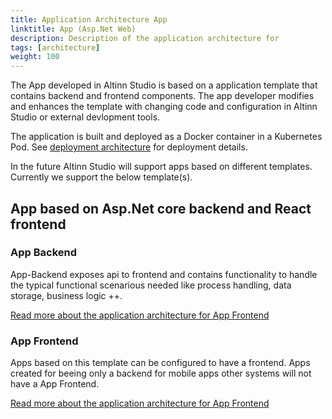 ```yaml
---
title: Application Architecture App
linktitle: App (Asp.Net Web)
description: Description of the application architecture for 
tags: [architecture]
weight: 100
---
```


The App developed in Altinn Studio is based on a application template that contains
backend and frontend components. The app developer modifies and enhances the template
with changing code and configuration in Altinn Studio or external devlopment tools.

The application is built and deployed as a Docker container in a Kubernetes Pod. 
See [deployment architecture](/architecture/infrastructure/deployement/altinn-apps) for deployment details. 

In the future Altinn Studio will support apps based on different templates. Currently we support the below template(s).

## App based on Asp.Net core backend and React frontend

### App Backend
App-Backend exposes api to frontend and contains functionality to handle the typical functional scenarious 
needed like process handling, data storage, business logic ++.

[Read more about the application architecture for App Frontend](app-backend)

### App Frontend
Apps based on this template can be configured to have a frontend. Apps created for beeing only a backend for mobile apps other systems will not have a
App Frontend. 

[Read more about the application architecture for App Frontend](app-frontend)

